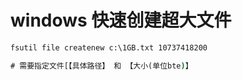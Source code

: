 # windows 快速创建超大文件

``` cmd
fsutil file createnew c:\1GB.txt 10737418200

# 需要指定文件[【具体路径】 和 【大小(单位bte)】
```

